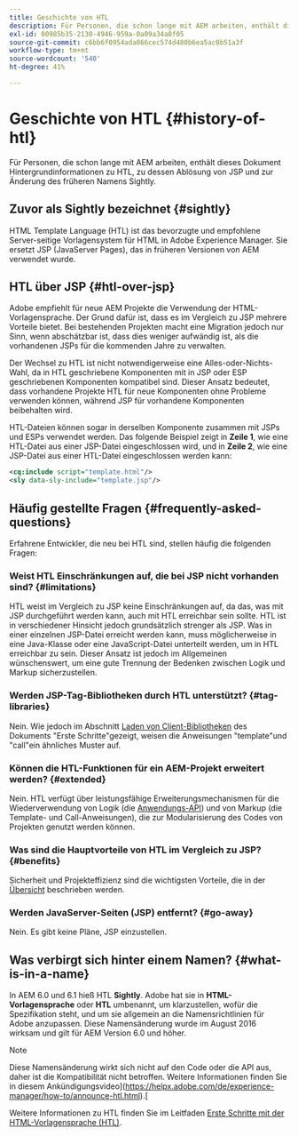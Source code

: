 ```yaml
---
title: Geschichte von HTL
description: Für Personen, die schon lange mit AEM arbeiten, enthält dieses Dokument Hintergrundinformationen zu HTL, zu dessen Ablösung von JSP und zur Änderung des früheren Namens Sightly.
exl-id: 00985b35-2130-4946-959a-0a09a34a0f05
source-git-commit: c6bb6f0954ada866cec574d480b6ea5ac0b51a3f
workflow-type: tm+mt
source-wordcount: '540'
ht-degree: 41%

---
```



# Geschichte von HTL {#history-of-htl}

Für Personen, die schon lange mit AEM arbeiten, enthält dieses Dokument Hintergrundinformationen zu HTL, zu dessen Ablösung von JSP und zur Änderung des früheren Namens Sightly.

## Zuvor als Sightly bezeichnet {#sightly}

HTML Template Language (HTL) ist das bevorzugte und empfohlene Server-seitige Vorlagensystem für HTML in Adobe Experience Manager. Sie ersetzt JSP (JavaServer Pages), das in früheren Versionen von AEM verwendet wurde.

## HTL über JSP {#htl-over-jsp}

Adobe empfiehlt für neue AEM Projekte die Verwendung der HTML-Vorlagensprache. Der Grund dafür ist, dass es im Vergleich zu JSP mehrere Vorteile bietet. Bei bestehenden Projekten macht eine Migration jedoch nur Sinn, wenn abschätzbar ist, dass dies weniger aufwändig ist, als die vorhandenen JSPs für die kommenden Jahre zu verwalten.

Der Wechsel zu HTL ist nicht notwendigerweise eine Alles-oder-Nichts-Wahl, da in HTL geschriebene Komponenten mit in JSP oder ESP geschriebenen Komponenten kompatibel sind. Dieser Ansatz bedeutet, dass vorhandene Projekte HTL für neue Komponenten ohne Probleme verwenden können, während JSP für vorhandene Komponenten beibehalten wird.

HTL-Dateien können sogar in derselben Komponente zusammen mit JSPs und ESPs verwendet werden. Das folgende Beispiel zeigt in **Zeile 1**, wie eine HTL-Datei aus einer JSP-Datei eingeschlossen wird, und in **Zeile 2**, wie eine JSP-Datei aus einer HTL-Datei eingeschlossen werden kann:

```xml
<cq:include script="template.html"/>
<sly data-sly-include="template.jsp"/>
```

## Häufig gestellte Fragen {#frequently-asked-questions}

Erfahrene Entwickler, die neu bei HTL sind, stellen häufig die folgenden Fragen:

### Weist HTL Einschränkungen auf, die bei JSP nicht vorhanden sind? {#limitations}

HTL weist im Vergleich zu JSP keine Einschränkungen auf, da das, was mit JSP durchgeführt werden kann, auch mit HTL erreichbar sein sollte. HTL ist in verschiedener Hinsicht jedoch grundsätzlich strenger als JSP. Was in einer einzelnen JSP-Datei erreicht werden kann, muss möglicherweise in eine Java-Klasse oder eine JavaScript-Datei unterteilt werden, um in HTL erreichbar zu sein. Dieser Ansatz ist jedoch im Allgemeinen wünschenswert, um eine gute Trennung der Bedenken zwischen Logik und Markup sicherzustellen.

### Werden JSP-Tag-Bibliotheken durch HTL unterstützt? {#tag-libraries}

Nein. Wie jedoch im Abschnitt [Laden von Client-Bibliotheken](getting-started.md#loading-client-libraries) des Dokuments &quot;Erste Schritte&quot;gezeigt, weisen die Anweisungen &quot;template&quot;und &quot;call&quot;ein ähnliches Muster auf.

### Können die HTL-Funktionen für ein AEM-Projekt erweitert werden? {#extended}

Nein. HTL verfügt über leistungsfähige Erweiterungsmechanismen für die Wiederverwendung von Logik (die [Anwendungs-API](#use-api-for-accessing-logic)) und von Markup (die Template- und Call-Anweisungen), die zur Modularisierung des Codes von Projekten genutzt werden können.

### Was sind die Hauptvorteile von HTL im Vergleich zu JSP? {#benefits}

Sicherheit und Projekteffizienz sind die wichtigsten Vorteile, die in der [Übersicht](overview.md) beschrieben werden.

### Werden JavaServer-Seiten (JSP) entfernt? {#go-away}

Nein. Es gibt keine Pläne, JSP einzustellen.

## Was verbirgt sich hinter einem Namen? {#what-is-in-a-name}

In AEM 6.0 und 6.1 hieß HTL **Sightly**. Adobe hat sie in **HTML-Vorlagensprache** oder **HTL** umbenannt, um klarzustellen, wofür die Spezifikation steht, und um sie allgemein an die Namensrichtlinien für Adobe anzupassen. Diese Namensänderung wurde im August 2016 wirksam und gilt für AEM Version 6.0 und höher.

>[!NOTE]
>
>Diese Namensänderung wirkt sich nicht auf den Code oder die API aus, daher ist die Kompatibilität nicht betroffen. Weitere Informationen finden Sie in diesem Ankündigungsvideo](https://helpx.adobe.com/de/experience-manager/how-to/announce-htl.html).[

Weitere Informationen zu HTL finden Sie im Leitfaden [Erste Schritte mit der HTML-Vorlagensprache (HTL)](overview.md).
